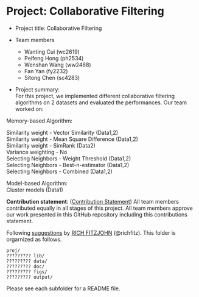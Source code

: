 # Project: Collaborative Filtering

+ Project title: Collaborative Filtering
+ Team members
	+ Wanting Cui (wc2619)
	+ Peifeng Hong (ph2534)
	+ Wenshan Wang (ww2468)
	+ Fan Yan (fy2232)
	+ Sitong Chen (sc4283)
	
+ Project summary:  
For this project, we implemented different collaborative filtering algorithms on 2 datasets and evaluated the performances. Our team worked on:

Memory-based Algorithm:  

Similarity weight - Vector Similarity (Data1,2)  
Similarity weight - Mean Square Difference (Data1,2)  
Similarity weight - SimRank (Data2)  
Variance weighting - No  
Selecting Neighbors - Weight Threshold (Data1,2)  
Selecting Neighbors - Best-n-estimator (Data1,2)  
Selecting Neighbors - Combined (Data1,2)

Model-based Algorithm:  
Cluster models (Data1)

**Contribution statement**: ([Contribution Statement](doc/a_note_on_contributions.md)) All team members contributed equally in all stages of this project. All team members approve our work presented in this GitHub repository including this contributions statement. 

Following [suggestions](http://nicercode.github.io/blog/2013-04-05-projects/) by [RICH FITZJOHN](http://nicercode.github.io/about/#Team) (@richfitz). This folder is orgarnized as follows.

```
proj/
????????? lib/
????????? data/
????????? doc/
????????? figs/
????????? output/
```

Please see each subfolder for a README file.
